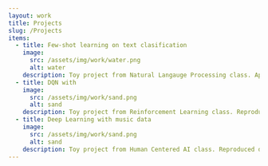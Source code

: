 ```yaml
---
layout: work
title: Projects
slug: /Projects
items:
  - title: Few-shot learning on text clasification
    image:
      src: /assets/img/work/water.png
      alt: water
    description: Toy project from Natural Langauge Processing class. Applied siamese network, prototypical network on text classfication task. You can look at the code (<a href="">Here</a>)
  - title: DQN with
    image:
      src: /assets/img/work/sand.png
      alt: sand
    description: Toy project from Reinforcement Learning class. Reproduced DQN using Gymnasium cartpole. (<a href="">Code</a>)
  - title: Deep Learning with music data
    image:
      src: /assets/img/work/sand.png
      alt: sand
    description: Toy project from Human Centered AI class. Reproduced different Machine Learning technique on music classfication problem(<a href="">Code</a>)
---
```



<br />
<br />
